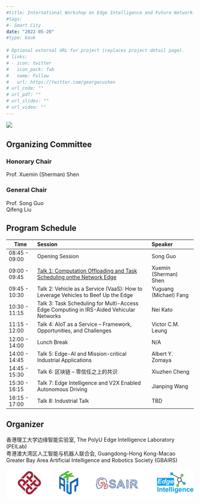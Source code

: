 ```yaml
---
#title: International Workshop on Edge Intelligence and Future Network: towards Ubiquitous Connectivity 
#tags:
#- Smart City
date: "2022-05-20"
#type: book

# Optional external URL for project (replaces project detail page).
# links:
# - icon: twitter
#   icon_pack: fab
#   name: Follow
#   url: https://twitter.com/georgecushen
# url_code: ""
# url_pdf: ""
# url_slides: ""
# url_video: ""
---
```


![](feature.png)

## Organizing Committee

### Honorary Chair 
Prof. Xuemin (Sherman) Shen

### General Chair 
Prof. Song Guo   
Qifeng Liu

## Program Schedule

| Time          | Session                                                      | Speaker                |
| ------------- | :----------------------------------------------------------- | :--------------------- |
| 08:45 - 09:00 | Opening Session                                              | Song Guo               |
| 09:00 - 09:45 | [Talk 1: Computation Offloading and Task Scheduling onthe Network Edge](talk1\talk1) | Xuemin (Sherman) Shen  |
| 09:45 - 10:30 | Talk 2: Vehicle as a Service (VaaS): How to Leverage Vehicles to Beef Up the Edge | Yuguang (Michael) Fang |
| 10:30 - 11:15 | Talk 3: Task Scheduling for Multi-Access Edge Computing in IRS-Aided Vehicular Networks | Nei Kato               |
| 11:15 - 12:00 | Talk 4: AIoT as a Service – Framework, Opportunities, and Challenges | Victor C.M. Leung      |
| 12:00 - 14:00 | Lunch Break                                                  | N/A                    |
| 14:00 - 14:45 | Talk 5: Edge-AI and Mission-critical Industrial Applications | Albert Y. Zomaya       |
| 14:45 - 15:30 | Talk 6: 区块链 – 零信任之上的共识                            | Xiuzhen Cheng          |
| 15:30 - 16:15 | Talk 7: Edge Intelligence and V2X Enabled Autonomous Driving | Jianping Wang          |
| 16:15 - 17:00 | Talk 8: Industrial Talk                                      | TBD                    |

## Organizer
香港理工大学边缘智能实验室, The PolyU Edge Intelligence Laboratory (PEILab)  
粤港澳大湾区人工智能与机器人联合会, Guangdong-Hong Kong-Macao Greater Bay Area Artificial Intelligence and Robotics Society (GBAIRS)  

![](org.png)



